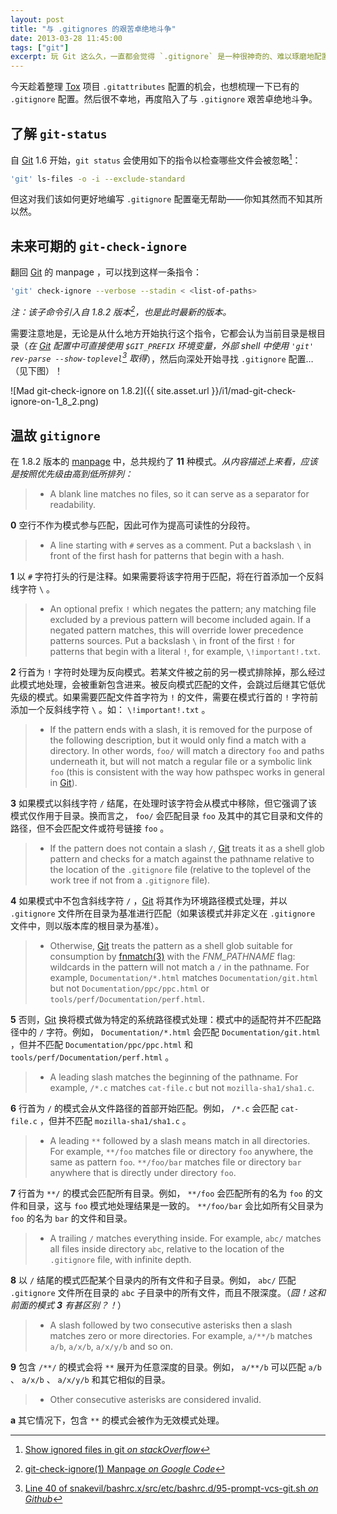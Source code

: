 ```yaml
---
layout: post
title: "与 .gitignores 的艰苦卓绝地斗争"
date: 2013-03-28 11:45:00
tags: ["git"]
excerpt: 玩 Git 这么久，一直都会觉得 `.gitignore` 是一种很神奇的、难以琢磨地配置。你永远不知道下一条规则会被如何处理…
---
```


今天趁着整理 [Tox][] 项目 `.gitattributes` 配置的机会，也想梳理一下已有的 `.gitignore` 配置。然后很不幸地，再度陷入了与 `.gitignore` 艰苦卓绝地斗争。

## 了解 `git-status`

自 [Git][] 1.6 开始，`git status` 会使用如下的指令以检查哪些文件会被忽略[^1]：

```sh
'git' ls-files -o -i --exclude-standard
```

但这对我们该如何更好地编写 `.gitignore` 配置毫无帮助——你知其然而不知其所以然。

[^1]: [Show ignored files in git *on stackOverflow*](http://stackoverflow.com/questions/466764/show-ignored-files-in-git)

[Tox]: https://github.com/php-tox/tox
[Git]: https://git.wiki.kernel.org/index.php/Git_FAQ

<!--{{ site.title }}-->

## 未来可期的 `git-check-ignore`

翻回 [Git][] 的 manpage ，可以找到这样一条指令：

```sh
'git' check-ignore --verbose --stadin < <list-of-paths>
```

*注：该子命令引入自 1.8.2 版本[^2]，也是此时最新的版本。*

需要注意地是，无论是从什么地方开始执行这个指令，它都会认为当前目录是根目录（*在 [Git][] 配置中可直接使用 `$GIT_PREFIX` 环境变量，外部 shell 中使用 `'git' rev-parse --show-toplevel`[^3] 取得*），然后向深处开始寻找 `.gitignore` 配置…（见下图）！

![Mad git-check-ignore on 1.8.2]({{ site.asset.url }}/i1/mad-git-check-ignore-on-1_8_2.png)

## 温故 `gitignore`

在 1.8.2 版本的 [manpage]() 中，总共规约了 **11** 种模式。*从内容描述上来看，应该是按照优先级由高到低所排列：*

> * A blank line matches no files, so it can serve as a separator for readability.

**0** 空行不作为模式参与匹配，因此可作为提高可读性的分段符。

> * A line starting with `#` serves as a comment. Put a backslash `\` in front of the first hash for patterns that begin with a hash.

**1** 以 `#` 字符打头的行是注释。如果需要将该字符用于匹配，将在行首添加一个反斜线字符 `\` 。

> * An optional prefix `!` which negates the pattern; any matching file excluded by a previous pattern will become included again. If a negated pattern matches, this will override lower precedence patterns sources. Put a backslash `\` in front of the first `!` for patterns that begin with a literal `!`, for example, `\!important!.txt`.

**2** 行首为 `!` 字符时处理为反向模式。若某文件被之前的另一模式排除掉，那么经过此模式地处理，会被重新包含进来。被反向模式匹配的文件，会跳过后继其它低优先级的模式。如果需要匹配文件首字符为 `!` 的文件，需要在模式行首的 `!` 字符前添加一个反斜线字符 `\` 。如： `\!important!.txt` 。

> * If the pattern ends with a slash, it is removed for the purpose of the following description, but it would only find a match with a directory. In other words, `foo/` will match a directory `foo` and paths underneath it, but will not match a regular file or a symbolic link `foo` (this is consistent with the way how pathspec works in general in [Git][]).

**3** 如果模式以斜线字符 `/` 结尾，在处理时该字符会从模式中移除，但它强调了该模式仅作用于目录。换而言之， `foo/` 会匹配目录 `foo` 及其中的其它目录和文件的路径，但不会匹配文件或符号链接 `foo` 。

> * If the pattern does not contain a slash `/`, [Git][] treats it as a shell glob pattern and checks for a match against the pathname relative to the location of the `.gitignore` file (relative to the toplevel of the work tree if not from a `.gitignore` file).

**4** 如果模式中不包含斜线字符 `/` ，[Git][] 将其作为环境路径模式处理，并以 `.gitignore` 文件所在目录为基准进行匹配（如果该模式并非定义在 `.gitignore` 文件中，则以版本库的根目录为基准）。

> * Otherwise, [Git][] treats the pattern as a shell glob suitable for consumption by [fnmatch(3)][] with the *FNM_PATHNAME* flag: wildcards in the pattern will not match a `/` in the pathname. For example, `Documentation/*.html` matches `Documentation/git.html` but not `Documentation/ppc/ppc.html` or `tools/perf/Documentation/perf.html`.

**5** 否则，[Git][] 换将模式做为特定的系统路径模式处理：模式中的适配符并不匹配路径中的 `/` 字符。例如， `Documentation/*.html` 会匹配 `Documentation/git.html` ，但并不匹配 `Documentation/ppc/ppc.html` 和 `tools/perf/Documentation/perf.html` 。

> * A leading slash matches the beginning of the pathname. For example, `/*.c` matches `cat-file.c` but not `mozilla-sha1/sha1.c`.

**6** 行首为 `/` 的模式会从文件路径的首部开始匹配。例如， `/*.c` 会匹配 `cat-file.c` ，但并不匹配 `mozilla-sha1/sha1.c` 。

> * A leading `**` followed by a slash means match in all directories. For example, `**/foo` matches file or directory `foo` anywhere, the same as pattern `foo`. `**/foo/bar` matches file or directory `bar` anywhere that is directly under directory `foo`.

**7** 行首为 `**/` 的模式会匹配所有目录。例如， `**/foo` 会匹配所有的名为 `foo` 的文件和目录，这与 `foo` 模式地处理结果是一致的。 `**/foo/bar` 会比如所有父目录为 `foo` 的名为 `bar` 的文件和目录。

> * A trailing `/` matches everything inside. For example, `abc/` matches all files inside directory `abc`, relative to the location of the `.gitignore` file, with infinite depth.

**8** 以 `/` 结尾的模式匹配某个目录内的所有文件和子目录。例如， `abc/` 匹配 `.gitignore` 文件所在目录的 `abc` 子目录中的所有文件，而且不限深度。（*囧！这和前面的模式 **3** 有甚区别？！*）

> * A slash followed by two consecutive asterisks then a slash matches zero or more directories. For example, `a/**/b` matches `a/b`, `a/x/b`, `a/x/y/b` and so on.

**9** 包含 `/**/` 的模式会将 `**` 展开为任意深度的目录。例如， `a/**/b` 可以匹配 `a/b` 、 `a/x/b` 、 `a/x/y/b` 和其它相似的目录。

> * Other consecutive asterisks are considered invalid.

**a** 其它情况下，包含 `**` 的模式会被作为无效模式处理。

[^2]: [git-check-ignore(1) Manpage *on Google Code*](https://code.google.com/p/git-core/source/browse/Documentation/git-check-ignore.txt?name=v1.8.2)
[^3]: [Line 40 of snakevil/bashrc.x/src/etc/bashrc.d/95-prompt-vcs-git.sh *on Github*](https://github.com/snakevil/bashrc.x/blob/master/src/etc/bashrc.d/95-prompt-vcs-git.sh#L40)

[fnmatch(3)]: http://linux.die.net/man/3/fnmatch
